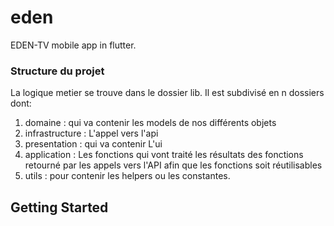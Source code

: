 # eden

EDEN-TV mobile app in flutter.

### Structure du projet

La logique metier se trouve dans le dossier lib. Il est subdivisé en n dossiers dont:

1. domaine : qui va contenir les models de nos différents objets
2. infrastructure : L'appel vers l'api
3. presentation : qui va contenir L'ui
4. application : Les fonctions qui vont traité les résultats des fonctions retourné par les appels vers l'API afin que les fonctions soit réutilisables
5. utils : pour contenir les helpers ou les constantes.

## Getting Started
